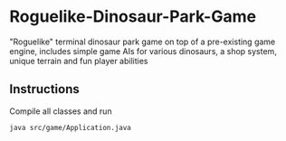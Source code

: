 # Roguelike-Dinosaur-Park-Game
"Roguelike" terminal dinosaur park game on top of a pre-existing game engine, includes simple game AIs for various dinosaurs, a shop system, unique terrain and fun player abilities

## Instructions
Compile all classes and run 

```
java src/game/Application.java
```
